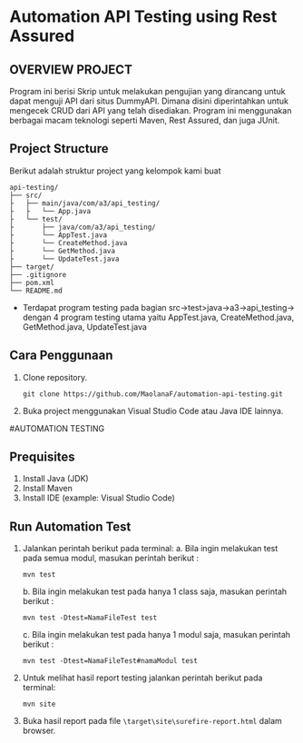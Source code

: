 # Automation API Testing using Rest Assured

## OVERVIEW PROJECT
Program ini berisi Skrip untuk melakukan pengujian yang dirancang untuk dapat menguji API dari situs DummyAPI. Dimana disini diperintahkan untuk mengecek CRUD dari API yang telah disediakan. Program ini menggunakan berbagai macam teknologi seperti Maven, Rest Assured, dan juga JUnit.

## Project Structure
Berikut adalah struktur project yang kelompok kami buat

```
api-testing/
├── src/
├   ├── main/java/com/a3/api_testing/
├   ├   └── App.java
├   └── test/
├       ├── java/com/a3/api_testing/
├       └── AppTest.java
├       └── CreateMethod.java
├       └── GetMethod.java
├       └── UpdateTest.java
├── target/
├── .gitignore
├── pom.xml
└── README.md
```
* Terdapat program testing pada bagian src->test>java->a3->api_testing-> dengan 4 program testing utama yaitu AppTest.java, CreateMethod.java, GetMethod.java, UpdateTest.java

## Cara Penggunaan
1. Clone repository.
    ```
   git clone https://github.com/MaolanaF/automation-api-testing.git
   ```
2. Buka project menggunakan Visual Studio Code atau Java IDE lainnya.
 
#AUTOMATION TESTING   
## Prequisites
1. Install Java (JDK)
2. Install Maven
3. Install IDE (example: Visual Studio Code)

## Run Automation Test
1. Jalankan perintah berikut pada terminal:
   a. Bila ingin melakukan test pada semua modul, masukan perintah berikut :
   ```
   mvn test
   ```

   b. Bila ingin melakukan test pada hanya 1 class saja, masukan perintah berikut :
   ```
   mvn test -Dtest=NamaFileTest test
   ```

   c. Bila ingin melakukan test pada hanya 1 modul saja, masukan perintah berikut :
   ```
   mvn test -Dtest=NamaFileTest#namaModul test
   ```

3. Untuk melihat hasil report testing jalankan perintah berikut pada terminal:
    ```
   mvn site
   ```

4. Buka hasil report pada file `\target\site\surefire-report.html` dalam browser.

